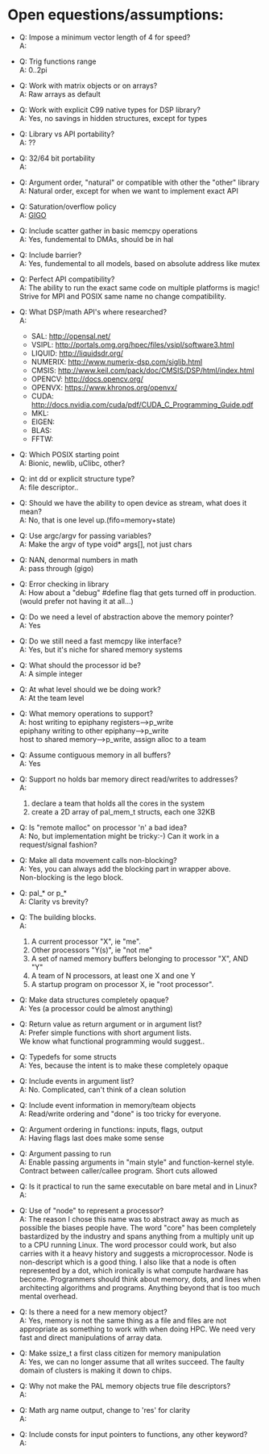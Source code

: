 Open equestions/assumptions:
==================================

* Q: Impose a minimum vector length of 4 for speed?  
  A: 

* Q: Trig functions range  
  A: 0..2pi

* Q: Work with matrix objects or on arrays?  
  A: Raw arrays as default

* Q: Work with explicit C99 native types for DSP library?  
  A: Yes, no savings in hidden structures, except for types
  
* Q: Library vs API portability?  
  A: ??  

* Q: 32/64 bit portability  
  A:   

* Q: Argument order, "natural" or compatible with other the "other" library  
  A: Natural order, except for when we want to implement exact API

* Q: Saturation/overflow policy  
  A: [GIGO](https://en.wikipedia.org/wiki/Garbage_in,_garbage_out)

* Q: Include scatter gather in basic memcpy operations  
  A: Yes, fundemental to DMAs, should be in hal
   
* Q: Include barrier?  
  A: Yes, fundemental to all models, based on absolute address like mutex
 
* Q: Perfect API compatibility?  
  A: The ability to run the exact same code on multiple platforms is magic!  
     Strive for MPI and POSIX same name no change compatibility.

* Q: What DSP/math API's where researched?  
  A:
     - SAL:     http://opensal.net/  
     - VSIPL:   http://portals.omg.org/hpec/files/vsipl/software3.html  
     - LIQUID:  http://liquidsdr.org/  
     - NUMERIX: http://www.numerix-dsp.com/siglib.html  
     - CMSIS:   http://www.keil.com/pack/doc/CMSIS/DSP/html/index.html  
     - OPENCV:  http://docs.opencv.org/  
     - OPENVX:  https://www.khronos.org/openvx/  
     - CUDA:    http://docs.nvidia.com/cuda/pdf/CUDA_C_Programming_Guide.pdf  
     - MKL:     
     - EIGEN:  
     - BLAS:  
     - FFTW:  
   
* Q: Which POSIX starting point  
  A: Bionic, newlib, uClibc, other?

* Q: int dd or explicit structure type?  
  A: file descriptor..

* Q: Should we have the ability to open device as stream, what does it mean?  
  A: No, that is one level up.(fifo=memory+state)

* Q: Use argc/argv for passing variables?  
  A: Make the argv of type void* args[], not just chars

* Q: NAN, denormal numbers in math  
  A: pass through (gigo)

* Q: Error checking in library  
  A: How about a "debug" #define flag that gets turned off in production.  
     (would prefer not having it at all...)
 
* Q: Do we need a level of abstraction above the memory pointer?  
  A: Yes

* Q: Do we still need a fast memcpy like interface?  
  A: Yes, but it's niche for shared memory systems

* Q: What should the processor id be?  
  A: A simple integer

* Q: At what level should we be doing work?  
  A: At the team level

* Q: What memory operations to support?  
  A: host writing to epiphany registers-->p_write  
     epiphany writing to other epiphany-->p_write  
     host to shared memory-->p_write, assign alloc to a team

* Q: Assume contiguous memory in all buffers?  
  A: Yes

* Q: Support no holds bar memory direct read/writes to addresses?  
  A:
     1. declare a team that holds all the cores in the system
     2. create a 2D array of pal_mem_t structs, each one 32KB 
          
* Q: Is "remote malloc" on processor 'n' a bad idea?  
  A: No, but implementation might be tricky:-) Can it work in a request/signal
     fashion?

* Q: Make all data movement calls non-blocking?  
  A: Yes, you can always add the blocking part in wrapper above.  
     Non-blocking is the lego block.

* Q: pal_* or p_*  
  A: Clarity vs brevity?

* Q: The building blocks.  
  A:
     1. A current processor "X", ie "me".  
     2. Other processors "Y(s)", ie "not me"  
     3. A set of named memory buffers belonging to processor "X", AND "Y"  
     4. A team of N processors, at least one X and one Y  
     5. A startup program on processor X, ie "root processor".

* Q: Make data structures completely opaque?  
  A: Yes (a processor could be almost anything)

* Q: Return value as return argument or in argument list?  
  A: Prefer simple functions with short argument lists.  
     We know what functional programming would suggest..

* Q: Typedefs for some structs  
  A: Yes, because the intent is to make these completely opaque
    
* Q: Include events in argument list?  
  A: No. Complicated, can't think of a clean solution

* Q: Include event information in memory/team objects  
  A: Read/write ordering and "done" is too tricky for everyone.

* Q: Argument ordering in functions: inputs, flags, output  
  A: Having flags last does make some sense

* Q: Argument passing to run  
  A: Enable passing arguments in "main style" and function-kernel style.  
     Contract between caller/callee program. Short cuts allowed

* Q: Is it practical to run the same executable on bare metal and in Linux?  
  A: 

* Q: Use of "node" to represent a processor?  
  A: The reason I chose this name was to abstract away as much as possible
     the biases people have. The word "core" has been completely bastardized
     by the industry and spans anything from a multiply unit up to a CPU
     running Linux. The word processor could work, but also carries with it
     a heavy history and suggests a microprocessor. Node is non-descript
     which is a good thing. I also like that a node is often represented
     by a dot, which ironically is what compute hardware has become. Programmers
     should think about memory, dots, and lines when architecting algorithms
     and programs. Anything beyond that is too much mental overhead.

* Q: Is there a need for a new memory object?  
  A: Yes, memory is not the same thing as a file and files are not 
     appropriate as something to work with when doing HPC. We need very
     fast and direct manipulations of array data.

* Q: Make ssize_t a first class citizen for memory manipulation  
  A: Yes, we can no longer assume that all writes succeed. The faulty domain
     of clusters is making it down to chips. 

* Q: Why not make the PAL memory objects true file descriptors?  
  A: 

* Q: Math arg name output, change to 'res' for clarity  
  A: 

* Q: Include consts for input pointers to functions, any other keyword?  
  A: 



